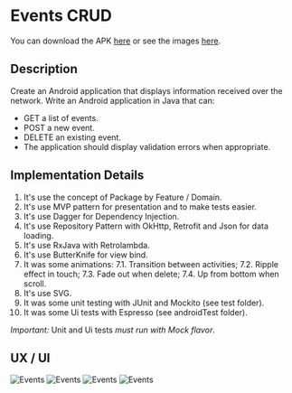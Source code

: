 # Events CRUD

You can download the APK [here][apk] or see the images [here][images].

## Description

Create an Android application that displays information received over the network.
Write an Android application in Java that can:

- GET a list of events.
- POST a new event.
- DELETE an existing event.
- The application should display validation errors when appropriate.

## Implementation Details

1. It's use the concept of Package by Feature / Domain.
2. It's use MVP pattern for presentation and to make tests easier.
3. It's use Dagger for Dependency Injection.
4. It's use Repository Pattern with OkHttp, Retrofit and Json for data loading.
5. It's use RxJava with Retrolambda.
6. It's use ButterKnife for view bind.
7. It was some animations:
7.1. Transition between activities;
7.2. Ripple effect in touch;
7.3. Fade out when delete;
7.4. Up from bottom when scroll.
8. It's use SVG.
9. It was some unit testing with JUnit and Mockito (see test folder).
10. It was some Ui tests with Espresso (see androidTest folder).

*Important:* Unit and Ui tests *must run with Mock flavor*.

## UX / UI

![Events][design-events]
![Events][design-error]
![Events][design-add-event]
![Events][design-loading]

[apk]: https://github.com/marcellogalhardo/events/releases/download/1.0.0/application.apk
[images]: https://github.com/marcellogalhardo/events/tree/master/images
[design-events]: https://github.com/marcellogalhardo/events/blob/1.0.0/images/events.png
[design-add-event]: https://github.com/marcellogalhardo/events/blob/1.0.0/images/add_event.png
[design-loading]: https://github.com/marcellogalhardo/events/blob/master/images/loading.png
[design-error]: https://github.com/marcellogalhardo/events/blob/1.0.0/images/error.png
